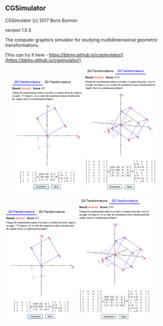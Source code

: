 ## CGSimulator
CGSimulator (c) 2017 Boris Buimov

version 1.0.3

The computer graphics simulator for studying multidimensional geometric transformations.

[You can try it here - https://bbmv.github.io/cgsimulator/](https://bbmv.github.io/cgsimulator/)

<p align="center">
  <img src="https://github.com/bbmv/bbmv.github.io/raw/master/cgsimulator/images/2d.png">
  <img src="https://github.com/bbmv/bbmv.github.io/raw/master/cgsimulator/images/3d.png">
</p>

![2-D Transformations](https://github.com/bbmv/bbmv.github.io/raw/master/cgsimulator/images/2d.png)
![3-D Transformations](https://github.com/bbmv/bbmv.github.io/raw/master/cgsimulator/images/3d.png)




